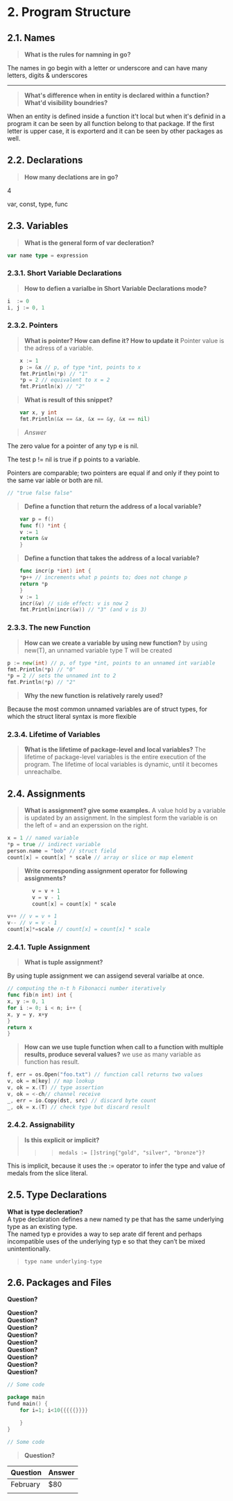 # 2. Program Structure

## 2.1. Names

>**What is the rules for namning in go?**

The names in go begin with a letter or underscore and can have many letters, digits & underscores
***
>**What's difference when in entity is declared within a function? What'd visibility boundries?**

When an entity is defined inside a function it't local but when it's definid in a program it can be seen by all function belong to that package.
If the first letter is upper case, it is exporterd and it can be seen by other packages as well.

## 2.2. Declarations

>**How many declations are in go?**

4

var, const, type, func

## 2.3. Variables

>**What is the general form of var decleration?**

```go
var name type = expression
```

### 2.3.1. Short Variable Declarations

>**How to defien a varialbe in Short Variable Declarations mode?**

```go
i  := 0
i, j := 0, 1
```

### 2.3.2. Pointers

>**What is pointer? How can define it? How to update it**
Pointer value is the adress of a variable.

```go
    x := 1
    p := &x // p, of type *int, points to x
    fmt.Println(*p) // "1"
    *p = 2 // equivalent to x = 2
    fmt.Println(x) // "2"
```

>**What is result of this snippet?**

```go
    var x, y int
    fmt.Println(&x == &x, &x == &y, &x == nil)
```

> *Answer*

The zero value for a pointer of any typ e is nil.

The test p != nil is true if p points to a variable.

Pointers are comparable; two pointers are equal if and only if they point to the same
var iable or both are nil.

```go
// "true false false"
```

>**Define a function that return the address of a local variable?**

```go
    var p = f()
    func f() *int {
    v := 1
    return &v
    }
```

>**Define a function that takes the address of a local variable?**

```go
    func incr(p *int) int {
    *p++ // increments what p points to; does not change p
    return *p
    }
    v := 1
    incr(&v) // side effect: v is now 2
    fmt.Println(incr(&v)) // "3" (and v is 3)
```

### 2.3.3. The new Function

>**How can we create a variable by using new function?**
by using new(T), an unnamed variable type T will be created

```go
p := new(int) // p, of type *int, points to an unnamed int variable
fmt.Println(*p) // "0"
*p = 2 // sets the unnamed int to 2
fmt.Println(*p) // "2"
```

>**Why the new function is relatively rarely used?**

Because the most common unnamed variables are of struct types, for which the struct literal syntax is more flexible

### 2.3.4. Lifetime of Variables

>**ٌWhat is the lifetime of package-level and local variables?**
The lifetime of package-level variables is the entire execution of the program.
The lifetime of local variables is dynamic, until it becomes unreachalbe.

## 2.4. Assignments

>**What is assignment? give some examples.**
A value hold by a variable is updated by an assignment.
In the simplest form the variable is on the left of = and an experssion on the right.

```go
x = 1 // named variable
*p = true // indirect variable
person.name = "bob" // struct field
count[x] = count[x] * scale // array or slice or map element
```

>**Write corresponding assignment operator for following assignments?**

```go
        v = v + 1
        v = v - 1
        count[x] = count[x] * scale
```

```go
v++ // v = v + 1 
v-- // v = v - 1
count[x]*=scale // count[x] = count[x] * scale
```

### 2.4.1. Tuple Assignment

>**What is tuple assignment?**

By using tuple assignment we can assigend several varialbe at once.

```go
// computing the n-t h Fibonacci number iteratively
func fib(n int) int {
x, y := 0, 1
for i := 0; i < n; i++ {
x, y = y, x+y
}
return x
}
```

>**How can we use tuple function when call to a function with multiple results, produce several values?**
we use as many variable as function has result.

```go
f, err = os.Open("foo.txt") // function call returns two values
v, ok = m[key] // map lookup
v, ok = x.(T) // type assertion
v, ok = <-ch// channel receive
_, err = io.Copy(dst, src) // discard byte count
_, ok = x.(T) // check type but discard result
```

### 2.4.2. Assignability

>**Is this explicit or implicit?**
> > > `medals := []string{"gold", "silver", "bronze"}?`

This is implicit, because it uses the := operator to infer the type and value of medals from the slice literal.

## 2.5. Type Declarations

**What is type decleration?**  
A type declaration defines a new named ty pe that has the same underlying type as an existing type.  
The named typ e provides a way to sep arate dif ferent and perhaps incompatible uses of the underlying typ e so that they can’t be mixed unintentionally.  
>`type name underlying-type`

## 2.6. Packages and Files

**Question?**  

**Question?**  
**Question?**  
**Question?**  
**Question?**  
**Question?**  
**Question?**  
**Question?**  
**Question?**  
**Question?**  



```go
// Some code
```

```go
package main
fund main() {
    for i=1; i<10{{{{{}}}}

    }
}
```

```go
// Some code
```

>**Question?**

| Question    | Answer |
| -------- | ------- |
| February | $80     |
| |
